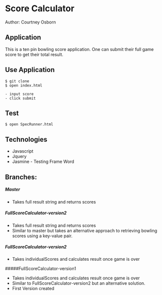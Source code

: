 # Score Calculator
Author: Courtney Osborn

## Application

This is a ten pin bowling score application. One can submit their full game score to get their total result.

## Use Application

```
$ git clone  
$ open index.html

- input score
- click submit   
```

## Test

```
$ open SpecRunner.html
```

## Technologies

- Javascript
- Jquery
- Jasmine - Testing Frame Word

## Branches:

##### Master
  - Takes full result string and returns scores

##### FullScoreCalculator-version2
  - Takes full result string and returns scores
  - Similar to master but takes an alternative approach to    retrieving bowling scores using a key-value pair.

##### FullScoreCalculator-version2
  - Takes individualScores and calculates result once game is over

#####FullScoreCalculator-version1
  - Takes individualScores and calculates result once game is over
  - Similar to FullScoreCalculator-version2 but an alternative solution.
  - First Version created
